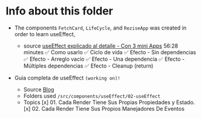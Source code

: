 # Info about this folder


* The components `FetchCard`, `LifeCycle`, and `ReziseApp` was created in order to learn useEffect,
  * source [useEffect explicado al detalle - Con 3 mini Apps](https://www.youtube.com/watch?v=6lvI-gTF_X8)  56:28 minutes
    ✅ Como usarlo
    ✅ Ciclo de vida
    ✅ Efecto - Sin dependencias
    ✅ Efecto - Arreglo vacío 
    ✅ Efecto - Una dependencia
    ✅ Efecto - Múltiples dependencias
    ✅ Efecto - Cleanup (return)


* Guia completa de useEffect `(working on)!`
  * Source [Blog](https://overreacted.io/es/a-complete-guide-to-useeffect/#tldr)
  * Folders used `/src/components/useEffect/02-useEffect`
  * Topics
    [x] 01. Cada Render Tiene Sus Propias Propiedades y Estado.
      <!-- Hablan sobre que necesitamos entender lo que es renderizado -->
      <!-- cada vez que cambiamos un estado se realiza un render, pero el estado se mantiene -->
    [x] 02. Cada Render Tiene Sus Propios Manejadores De Eventos
      <!-- En los manejadores de eventos en este ejemplo el alert recuerda el estado que le pasamos, -->
      <!-- al momento exacto que lo ejecutamos, asi sigamos cambiando el estado, -->